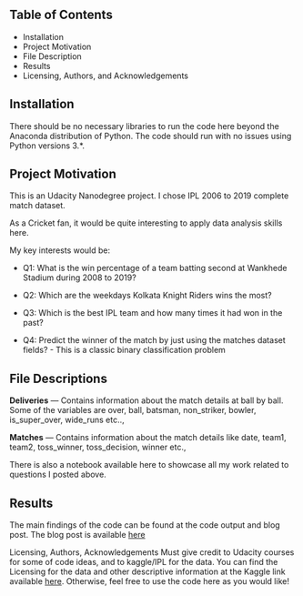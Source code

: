 
## Table of Contents
- Installation
- Project Motivation
- File Description
- Results
- Licensing, Authors, and Acknowledgements


## Installation
There should be no necessary libraries to run the code here beyond the Anaconda distribution of Python. The code should run with no issues using Python versions 3.*.

## Project Motivation
This is an Udacity Nanodegree project. I chose IPL 2006 to 2019 complete match dataset.

As a Cricket fan, it would be quite interesting to apply data analysis skills here.

My key interests would be:

  - Q1: What is the win percentage of a team batting second at Wankhede Stadium during 2008 to 2019? 

  - Q2: Which are the weekdays Kolkata Knight Riders wins the most?

  - Q3: Which is the best IPL team and how many times it had won in the past?  

  - Q4: Predict the winner of the match by just using the matches dataset fields? - This is a classic binary classification problem


## File Descriptions
**Deliveries** — Contains information about the match details at ball by ball. Some of the variables are over, ball, batsman, non_striker, bowler, is_super_over, wide_runs etc..,

**Matches** — Contains information about the match details like date, team1, team2, toss_winner, toss_decision, winner etc.,

There is also a notebook available here to showcase all my work related to questions I posted above.

## Results
The main findings of the code can be found at the code output and blog post. The blog post is available [here](https://medium.com/@shravankoninti/ipl-cricket-data-analysis-6080bb7e9b52)

Licensing, Authors, Acknowledgements
Must give credit to Udacity courses for some of code ideas, and to kaggle/IPL for the data. You can find the Licensing for the data and other descriptive information at the Kaggle link available [here](https://www.kaggle.com/nowke9/ipldata). Otherwise, feel free to use the code here as you would like!
